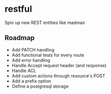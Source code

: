 # restful

Spin up new REST entities like madman

## Roadmap

- Add PATCH handling
- Add functional tests for every route
- Add error handling
- Handle Accept request header (and response)
- Handle ACL
- Add custom actions through resource's POST
- Add a prefix option
- Define a postgresql storage
